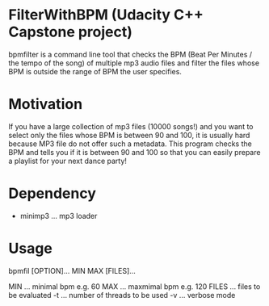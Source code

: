 # FilterWithBPM (Udacity C++ Capstone project)
bpmfilter is a command line tool that checks the BPM (Beat Per Minutes / the tempo of the song) of multiple mp3 audio files and filter the files whose BPM is outside the range of BPM the user specifies.


# Motivation
If you have a large collection of mp3 files (10000 songs!) and you want to select only the files whose BPM is between 90 and 100, it is usually hard because MP3 file do not offer such a metadata. This program checks the BPM and tells you if it is between 90 and 100 so that you can easily prepare a playlist for your next dance party!

# Dependency
- minimp3 ... mp3 loader

# Usage

bpmfil [OPTION]... MIN MAX [FILES]...

MIN ... minimal bpm e.g. 60
MAX ... maxmimal bpm e.g. 120
FILES ... files to be evaluated
-t ... number of threads to be used
-v ... verbose mode
